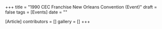 +++
title = "1990 CEC Franchise New Orleans Convention (Event)"
draft = false
tags = [Events]
date = ""

[Article]
contributors = []
gallery = []
+++